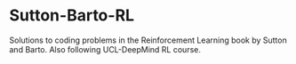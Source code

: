 # Sutton-Barto-RL
Solutions to coding problems in the Reinforcement Learning book by Sutton and Barto. Also following UCL-DeepMind RL course.
